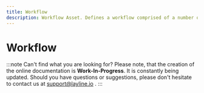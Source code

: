 ```yaml
---
title: Workflow
description: Workflow Asset. Defines a workflow comprised of a number of assets.
---
```


# Workflow

:::note Can't find what you are looking for?
Please note, that the creation of the online documentation is **Work-In-Progress**. It is constantly being updated.
Should you have questions or suggestions, please don't hesitate to contact us at support@layline.io .
:::


